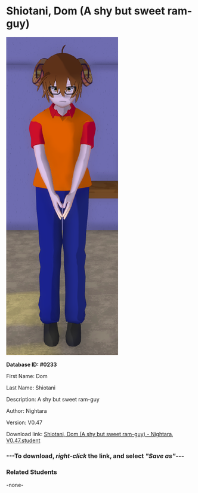 # Shiotani, Dom (A shy but sweet ram-guy)

<img src="Files/Shiotani, Dom (A shy but sweet ram-guy).png" title="Shiotani, Dom (A shy but sweet ram-guy) - Nightara, V0.47">

**Database ID: #0233**

First Name: Dom

Last Name: Shiotani

Description: A shy but sweet ram-guy

Author: Nightara

Version: V0.47

Download link: <a href="https://raw.githubusercontent.com/Arbiter1223/Daigaku-Gurashi-Custom-Students/master/Students/Files/Shiotani%2C%20Dom%20(A%20shy%20but%20sweet%20ram-guy)%20-%20Nightara%2C%20V0.47.student">Shiotani, Dom (A shy but sweet ram-guy) - Nightara, V0.47.student</a>

### ---**To download, _right-click_ the link, and select _"Save as"_**---

### Related Students

-none-
